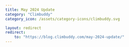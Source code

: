 ```yaml
---
title: May 2024 Update
category: "Climbuddy"
category_icon: /assets/category-icons/climbuddy.svg

layout: redirect
redirect:
    to: "https://blog.climbuddy.com/may-2024-update/"
---
```

